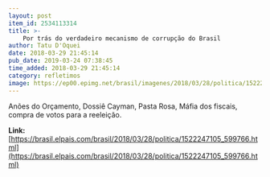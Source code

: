 ```yaml
---
layout: post
item_id: 2534113314
title: >-
    Por trás do verdadeiro mecanismo de corrupção do Brasil
author: Tatu D'Oquei
date: 2018-03-29 21:45:14
pub_date: 2019-03-24 07:38:45
time_added: 2018-03-29 21:45:14
category: refletimos
image: https://ep00.epimg.net/brasil/imagenes/2018/03/28/politica/1522247105_599766_1522280497_rrss_normal.jpg
---
```


Anões do Orçamento, Dossiê Cayman, Pasta Rosa, Máfia dos fiscais, compra de votos para a reeleição.

**Link:** [https://brasil.elpais.com/brasil/2018/03/28/politica/1522247105_599766.html](https://brasil.elpais.com/brasil/2018/03/28/politica/1522247105_599766.html)

